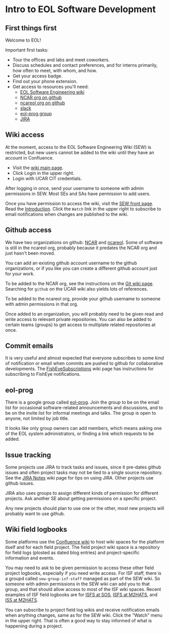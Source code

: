 # Intro to EOL Software Development

## First things first

Welcome to EOL!

Important first tasks:

- Tour the offices and labs and meet coworkers.
- Discuss schedules and contact preferences, and for interns primarily, how
  often to meet, with whom, and how.
- Get your access badge.
- Find out your phone extension.
- Get access to resources you'll need:
  - [EOL Software Engineering wiki](https://wiki.ucar.edu/display/SEW/)
  - [NCAR org on github](https://github.com/NCAR)
  - [ncareol org on github](https://github.com/ncareol)
  - [slack](https://ncar.slack.com)
  - [eol-prog group](https://groups.google.com/a/ucar.edu/g/eol-prog/)
  - [JIRA](https://jira.ucar.edu/)

## Wiki access

At the moment, access to the EOL Software Engineering Wiki (SEW) is restricted,
but new users cannot be added to the wiki until they have an account in Confluence.

- Visit the [wiki main page](https://wiki.ucar.edu/).
- Click Login in the upper right.
- Login with UCAR CIT credentials.

After logging in once, send your username to someone with admin permissions in
SEW.  Most SEs and SAs have permission to add users.

Once you have permission to access the wiki, visit the [SEW front
page](https://wiki.ucar.edu/display/SEW/).  Read the
[Introduction](https://wiki.ucar.edu/display/SEW/Introduction).  Click the
`Watch` link in the upper right to subscribe to email notifications when
changes are published to the wiki.

## Github access

We have two organizations on github: [NCAR](https://github.com/NCAR) and
[ncareol](https://github.com/ncareol).  Some of software is still in the
ncareol org, probably because it predates the NCAR org and just hasn't been
moved.

You can add an existing github account username to the github organizations,
or if you like you can create a different github account just for your work.

To be added to the NCAR org, see the instructions on the [Git wiki
page](https://wiki.ucar.edu/display/SEW/Git).  Searching for `github` on the
UCAR wiki also yields lots of references.

To be added to the ncareol org, provide your github username to someone with
admin permissions in that org.

Once added to an organization, you will probably need to be given read and
write access to relevant private repositories.  You can also be added to
certain teams (groups) to get access to multiplate related repositories at
once.

## Commit emails

It is very useful and almost expected that everyone subscribes to some kind of
notification or email when commits are pushed to github for collaborative
developments.  The
[FishEyeSubscriptions](https://wiki.ucar.edu/display/SEW/FishEyeSubscriptions)
wiki page has instructions for subscribing to FishEye notifications.

## eol-prog

There is a google group called
[eol-prog](https://groups.google.com/a/ucar.edu/g/eol-prog).  Join the group
to be on the email list for occasional software-related announcements and
discussions, and to be on the invite list for informal meetings and talks.
The group is open to anyone, not limited by job title.

It looks like only group owners can add members, which means asking one of the
EOL system administrators, or finding a link which requests to be added.

## Issue tracking

Some projects use JIRA to track tasks and issues, since it pre-dates github
issues and often project tasks may not be tied to a single source repository.
See the [JIRA Notes](https://wiki.ucar.edu/display/SEW/JIRA+Notes) wiki page
for tips on using JIRA.  Other projects use github issues.

JIRA also uses groups to assign different kinds of permission for different
projects.  Ask another SE about getting permissions on a specific project.

Any new projects should plan to use one or the other, most new projects will
probably want to use github.

## Wiki field logbooks

Some platforms use the [Confluence wiki](https://wiki.ucar.edu/) to host wiki
spaces for the platform itself and for each field project.  The field project
wiki space is a repository for field logs (plosted as dated blog entries) and
project-specific information and events.

You may need to ask to be given permission to access these other field project
logbooks, especially if you need write access.  For ISF staff, there is a
groupd called `sew-group-isf-staff` managed as part of the SEW wiki.  So
someone with admin permissions in the SEW wiki can add you to that group, and
that should allow access to most of the ISF wiki spaces.  Recent examples of
ISF field logbooks are for [ISFS at SOS](https://wiki.ucar.edu/display/sos/),
[ISFS at M2HATS](https://wiki.ucar.edu/x/1wTPHg), and [ISS at
M2HATS](https://wiki.ucar.edu/x/SATPHg).

You can subscribe to project field log wikis and receive notification emails
when anything changes, same as for the SEW wiki.  Click the "Watch" menu in
the upper right.  That is often a good way to stay informed of what is
happening during a project.
